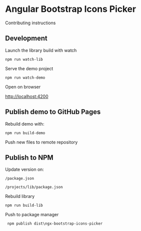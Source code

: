 # Angular Bootstrap Icons Picker

Contributing instructions

## Development

Launch the library build with watch

`npm run watch-lib`

Serve the demo project

`npm run watch-demo`

Open on browser

[http://localhost:4200](http://localhost:4200)



## Publish demo to GitHub Pages

Rebuild demo with:

`npm run build-demo`

Push new files to remote repository



## Publish to NPM

Update version on:

`/package.json`

`/projects/lib/package.json`

Rebuild library

`npm run build-lib`

Push to package manager

` npm publish dist\ngx-bootstrap-icons-picker`
